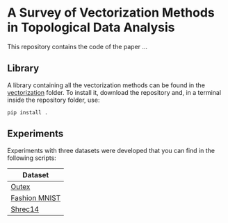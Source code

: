 # A Survey of Vectorization Methods in Topological Data Analysis

This repository contains the code of the paper ...

## Library

A library containing all the vectorization methods can be found in the [vectorization](https://github.com/Cimagroup/vectorization-maps/tree/master/vectorization) folder. 
To install it, download the repository and, in a terminal inside the repository folder, use:

`pip install .`

## Experiments

Experiments with three datasets were developed that you can find in the following scripts:

| Dataset                                                                                |
|----------------------------------------------------------------------------------------|
| [Outex](https://github.com/Cimagroup/vectorization-maps/blob/master/outex.py)          |
| [Fashion MNIST](https://github.com/Cimagroup/vectorization-maps/blob/master/fmnist.py) |
| [Shrec14](https://github.com/Cimagroup/vectorization-maps/blob/master/shrec14.py)      |

